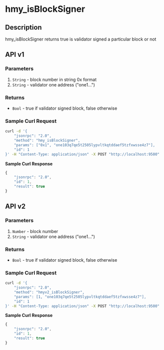 # hmy\_isBlockSigner

## Description

hmy\_isBlockSigner returns true is validator signed a particular block or not

## API v1

### Parameters

1. `String` - block number in string 0x format
2. `String` - validator one address \("one1..."\)

### Returns

* `Bool` - true if validator signed block, false otherwise 

### Sample Curl Request

```bash
curl -d '{
    "jsonrpc": "2.0",
    "method": "hmy_isBlockSigner",
    "params": ["0x1", "one103q7qe5t2505lypvltkqtddaef5tzfxwsse4z7"],
    "id": 1
}' -H "Content-Type: application/json" -X POST "http://localhost:9500"
```

**Sample Curl Response**

```javascript
{
    "jsonrpc": "2.0",
    "id": 1,
    "result": true
}
```

## API v2

### Parameters

1. `Number` - block number
2. `String` - validator one address \("one1..."\)

### Returns

* `Bool` - true if validator signed block, false otherwise 

### Sample Curl Request

```bash
curl -d '{
    "jsonrpc": "2.0",
    "method": "hmyv2_isBlockSigner",
    "params": [1, "one103q7qe5t2505lypvltkqtddaef5tzfxwsse4z7"],
    "id": 1
}' -H "Content-Type: application/json" -X POST "http://localhost:9500"
```

**Sample Curl Response**

```javascript
{
    "jsonrpc": "2.0",
    "id": 1,
    "result": true
}
```

